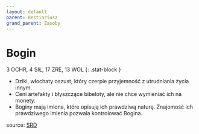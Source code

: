 ```yaml
---
layout: default
parent: Bestiariusz
grand_parent: Zasoby
---
```



# Bogin

3 OCHR, 4 SIŁ, 17 ZRE, 13 WOL
{: .stat-block }

- Dziki, włochaty oszust, który czerpie przyjemność z utrudniania życia innym.
- Ceni artefakty i błyszczące bibeloty, ale nie chce wymieniać ich na monety.
- Boginy mają imiona, które opisują ich prawdziwą naturę. Znajomość ich prawdziwego imienia pozwala kontrolować Bogina.

source: [SRD](./cairn-srd-pl.md#bestiariusz)

